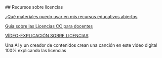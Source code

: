 ## Recursos sobre licencias

[¿Qué materiales puedo usar en mis recursos educativos abiertos](https://cedec.intef.es/que-materiales-puedo-utilizar-al-crear-mis-recursos-educativos-abiertos/)

[Guía sobre las Licencias CC para docentes](https://descargas.intef.es/cedec/proyectoedia/guias/contenidos/guiadelicencias/licencias_creative_commons.html)

[VÍDEO-EXPLICACIÓN SOBRE LICENCIAS](https://www.youtube.com/watch?v=60-gSZ0uXB8)

Una AI y un creador de contenidos crean una canción en este video digital 100% explicando las licencias